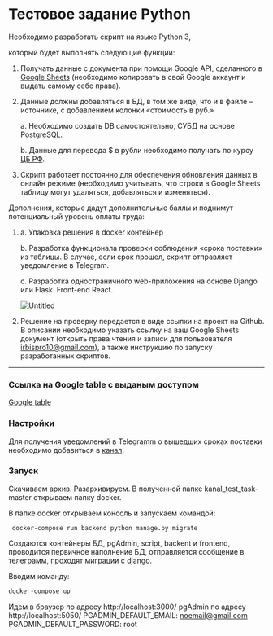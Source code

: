 
# **Тестовое задание Python**

Необходимо разработать скрипт на языке Python 3, 

который будет выполнять следующие функции:

1. Получать данные с документа при помощи Google API, сделанного в [Google Sheets](https://docs.google.com/spreadsheets/d/1f-qZEX1k_3nj5cahOzntYAnvO4ignbyesVO7yuBdv_g/edit) (необходимо копировать в свой Google аккаунт и выдать самому себе права).
2. Данные должны добавляться в БД, в том же виде, что и в файле –источнике, с добавлением колонки «стоимость в руб.»
    
    a. Необходимо создать DB самостоятельно, СУБД на основе PostgreSQL.
    
    b. Данные для перевода $ в рубли необходимо получать по курсу [ЦБ РФ](https://www.cbr.ru/development/SXML/).
    
3. Скрипт работает постоянно для обеспечения обновления данных в онлайн режиме (необходимо учитывать, что строки в Google Sheets таблицу могут удаляться, добавляться и изменяться).

Дополнения, которые дадут дополнительные баллы и поднимут потенциальный уровень оплаты труда:

1. a. Упаковка решения в docker контейнер
    
    b. Разработка функционала проверки соблюдения «срока поставки» из таблицы. В случае, если срок прошел, скрипт отправляет уведомление в Telegram.
    
    c. Разработка одностраничного web-приложения на основе Django или Flask. Front-end React.
    
    ![Untitled](https://kanalservis.notion.site/image/https%3A%2F%2Fs3-us-west-2.amazonaws.com%2Fsecure.notion-static.com%2F6ee6a638-c52e-46a0-9c2d-cb518c955fb1%2FUntitled.png?table=block&id=b1d9d345-46fe-49b7-8909-2884086d4be1&spaceId=dbcc5cf8-15c2-4d75-bb66-44a130d346fa&width=2000&userId=&cache=v2)
    

1. Решение на проверку передается в виде ссылки на проект на Github.
В описании необходимо указать ссылку на ваш Google Sheets документ (открыть права чтения и записи для пользователя [irbispro10@gmail.com](mailto:irbispro10@gmail.com)), а также инструкцию по запуску разработанных скриптов.
******************************

### Ссылка на Google table с выданым доступом
[Google table](https://docs.google.com/spreadsheets/d/1ki8CrRI7vUo0f4JqWiopPh4y7ffxX2BP2uvRg6eqb_0/edit#gid=0)

### Настройки
Для получения уведомлений в Telegramm о вышедших сроках поставки необходимо добавиться в [канал](https://t.me/db_notice).

### Запуск
Скачиваем архив.
Разархивируем.
В полученной папке kanal_test_task-master открываем папку docker.

В папке docker открываем консоль и запускаем командой:
```
 docker-compose run backend python manage.py migrate
```
Создаются контейнеры БД, pgAdmin, script, backent  и frontend, проводится первичное наполнение БД, отправляется сообщение в телеграмм, проходят миграции с django. 

Вводим команду:

```sh
docker-compose up
```
Идем в браузер по адресу http://localhost:3000/
pgAdmin по адресу http://localhost:5050/ 
      PGADMIN_DEFAULT_EMAIL: noemail@gmail.com
      PGADMIN_DEFAULT_PASSWORD: root
